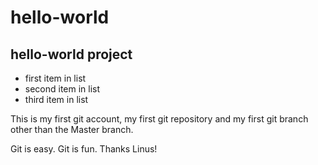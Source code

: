 # hello-world

## hello-world project

* first item in list
* second item in list
* third item in list

This is my first git account, my first git repository and my first git branch other than the Master branch. 

Git is easy. Git is fun. Thanks Linus!
